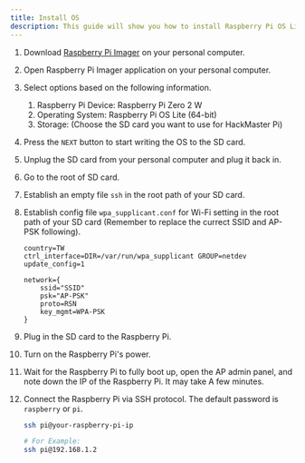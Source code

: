 ```yaml
---
title: Install OS
description: This guide will show you how to install Raspberry Pi OS Lite on Raspberry Pi Zero 2 W for the HackMaster Pi.
---
```


1. Download [Raspberry Pi Imager](https://www.raspberrypi.com/software/) on your personal computer.
2. Open Raspberry Pi Imager application on your personal computer.
3. Select options based on the following information.
   1. Raspberry Pi Device: Raspberry Pi Zero 2 W
   2. Operating System: Raspberry Pi OS Lite (64-bit)
   3. Storage: (Choose the SD card you want to use for HackMaster Pi)
4. Press the `NEXT` button to start writing the OS to the SD card.
5. Unplug the SD card from your personal computer and plug it back in.
6. Go to the root of SD card.
7. Establish an empty file `ssh` in the root path of your SD card.
8. Establish config file `wpa_supplicant.conf` for Wi-Fi setting in the root path of your SD card (Remember to replace the currect SSID and AP-PSK following).

    ```
    country=TW
    ctrl_interface=DIR=/var/run/wpa_supplicant GROUP=netdev
    update_config=1

    network={
        ssid="SSID"
        psk="AP-PSK"
        proto=RSN
        key_mgmt=WPA-PSK
    }
    ```
9.  Plug in the SD card to the Raspberry Pi.
10. Turn on the Raspberry Pi's power.
11. Wait for the Raspberry Pi to fully boot up, open the AP admin panel, and note down the IP of the Raspberry Pi. It may take A few minutes.
12. Connect the Raspberry Pi via SSH protocol. The default password is `raspberry` or `pi`.
    ```bash
    ssh pi@your-raspberry-pi-ip
    
    # For Example:
    ssh pi@192.168.1.2
    ```